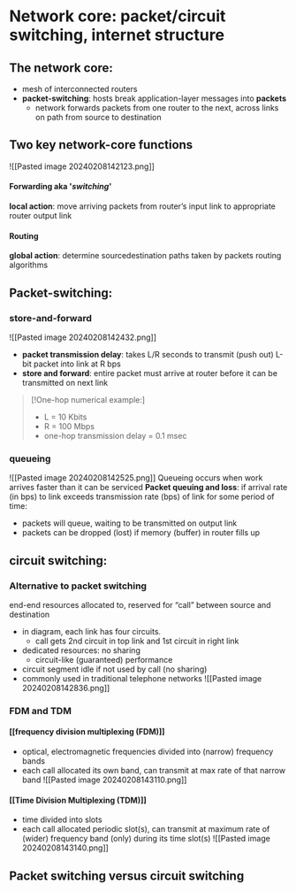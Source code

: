 # Network core: packet/circuit switching, internet structure
## The network core:
- mesh of interconnected routers
- **packet-switching**: hosts break application-layer messages into **packets**
	- network forwards packets from one router to the next, across links on path from source to destination
## Two key network-core functions
![[Pasted image 20240208142123.png]]
#### Forwarding aka '*switching*'
**local action**: move arriving packets from router’s input link to appropriate router output link
#### Routing
**global action**: determine sourcedestination paths taken by packets
routing algorithms

## Packet-switching: 
### store-and-forward
![[Pasted image 20240208142432.png]]
- **packet transmission delay**: takes L/R seconds to transmit (push out) L-bit packet into link at R bps
- **store and forward**: entire packet must arrive at router before it can be transmitted on next link

> [!One-hop numerical example:]
> - L = 10 Kbits
> - R = 100 Mbps
> - one-hop transmission delay = 0.1 msec

### queueing
![[Pasted image 20240208142525.png]]
Queueing occurs when work arrives faster than it can be serviced
**Packet queuing and loss**: if arrival rate (in bps) to link exceeds transmission rate (bps) of link for some period of time:
- packets will queue, waiting to be transmitted on output link
- packets can be dropped (lost) if memory (buffer) in router fills up
## circuit switching:
### Alternative to packet switching
end-end resources allocated to, reserved for “call” between source and destination
- in diagram, each link has four circuits.
	- call gets 2nd circuit in top link and 1st circuit in right link
- dedicated resources: no sharing
	- circuit-like (guaranteed) performance
- circuit segment idle if not used by call (no sharing)
- commonly used in traditional telephone networks
![[Pasted image 20240208142836.png]]
### FDM and TDM
#### [[frequency division multiplexing (FDM)]]
- optical, electromagnetic frequencies divided into (narrow) frequency bands
- each call allocated its own band, can transmit at max rate of that narrow band
![[Pasted image 20240208143110.png]]
#### [[Time Division Multiplexing (TDM)]]
- time divided into slots
- each call allocated periodic slot(s), can transmit at maximum rate of (wider) frequency band (only) during its time slot(s)
![[Pasted image 20240208143140.png]]
## Packet switching versus circuit switching
